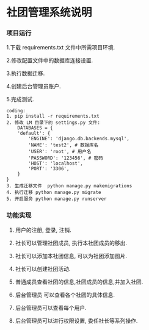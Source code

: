 # 社团管理系统说明

### 项目运行

1.下载 requirements.txt 文件中所需项目环境.

2.修改配置文件中的数据库连接设置.

3.执行数据迁移.

4.创建后台管理员账户.

5.完成测试.

```
coding:
1. pip install -r requirements.txt
2. 修改 LM 目录下的 settings.py 文件:
	DATABASES = {
    'default': {
        'ENGINE': 'django.db.backends.mysql',
        'NAME': 'test2', # 数据库名
        'USER': 'root',	# 用户名
        'PASSWORD': '123456', # 密码
        'HOST': 'localhost', 
        'PORT': '3306',
    }
}
3. 生成迁移文件  python manage.py makemigrations
4. 执行迁移 python manage.py migrate
5. 开启服务 python manage.py runserver
```

 

### 功能实现

1. 用户的注册, 登录, 注销.

2. 社长可以管理社团成员, 执行本社团成员的移出.

3. 社长可以添加本社团信息, 可以为社团添加图片.

4. 社长可以创建社团活动.

5. 普通成员查看社团的信息,社团成员的信息,并加入社团.

6. 后台管理员 可以查看各个社团的具体信息.

7. 后台管理员可以查看每个用户.

8. 后台管理员可以进行权限设置, 委任社长等系列操作.

   ​

### 